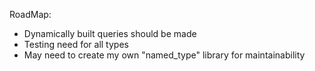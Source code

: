 RoadMap: 

 - Dynamically built queries should be made
 - Testing need for all types
 - May need to create my own "named_type" library for maintainability

<!-- Export a Trait That requires a trait to build it's only graphql queries for update, fetch, insert, etc  -->
<!-- Could the trait default to the parse value? That's work for  -->
<!-- One of the issues is that we can't return the id  -->